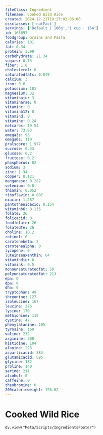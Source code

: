 ```yaml
---
fileClass: Ingredient
filename: Cooked Wild Rice
created: 2024-12-21T19:27:02-06:00
cssclasses: ['nutFact']
servings: ['Default | 100g','1 cup | 164']
id: 168897
foodgroup: Grains and Pasta
calories: 101
fat: 0.34
protein: 3.99
carbohydrate: 21.34
sugars: 0.73
fiber: 1.8
cholesterol: 0
saturatedfats: 0.049
calcium: 3
iron: 0.6
potassium: 101
magnesium: 32
vitaminaiu: 3
vitaminarae: 0
vitaminc: 0
vitaminb12: 0
vitamind: 0
vitamine: 0.24
netcarbs: 19.54
water: 73.93
omega3s: 95
omega6s: 119
pralscore: 1.977
sucrose: 0.33
glucose: 0.2
fructose: 0.2
phosphorus: 82
sodium: 3
zinc: 1.34
copper: 0.121
manganese: 0.282
selenium: 0.8
thiamin: 0.052
riboflavin: 0.087
niacin: 1.287
pantothenicacid: 0.154
vitaminb6: 0.135
folate: 26
folicacid: 0
foodfolate: 26
folatedfe: 26
choline: 10.2
retinol: 0
carotenebeta: 2
carotenealpha: 0
lycopene: 0
luteinzeaxanthin: 64
vitamindiu: 0
vitamink: 0.5
monounsaturatedfat: 50
polyunsaturatedfat: 213
epa: 0
dpa: 0
dha: 0
tryptophan: 49
threonine: 127
isoleucine: 167
leucine: 276
lysine: 170
methionine: 119
cystine: 47
phenylalanine: 195
tyrosine: 169
valine: 232
arginine: 308
histidine: 104
alanine: 223
asparticacid: 384
glutamicacid: 695
glycine: 182
proline: 140
serine: 211
alcohol: 0
caffeine: 0
theobromine: 0
200calorieweight: 198.02
---
```


# Cooked Wild Rice

```dataviewjs
dv.view("Meta/Scripts/IngredientsFooter")
```